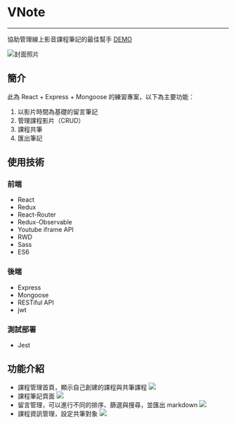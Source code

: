 # VNote 
---
協助管理線上影音課程筆記的最佳幫手
[DEMO](https://vnotenow.herokuapp.com/#/)

![封面照片](https://i.imgur.com/sq8Lr9t.png)

## 簡介
此為 React + Express + Mongoose 的練習專案，以下為主要功能：

1. 以影片時間為基礎的留言筆記
2. 管理課程影片（CRUD）
3. 課程共筆
4. 匯出筆記

## 使用技術
### 前端
* React 
* Redux 
* React-Router
* Redux-Observable 
* Youtube iframe API 
* RWD
* Sass
* ES6

### 後端
* Express 
* Mongoose 
* RESTiful API 
* jwt 

### 測試部署
* Jest 

## 功能介紹
- 課程管理首頁，顯示自己創建的課程與共筆課程
![](https://i.imgur.com/92OYB7J.png)
- 課程筆記頁面
![](https://i.imgur.com/jB5qb3A.png)
- 留言管理，可以進行不同的排序、篩選與搜尋，並匯出 markdown 
![](https://i.imgur.com/Xog6Ejm.png)
- 課程資訊管理，設定共筆對象
![](https://i.imgur.com/HH5yHWy.png)

